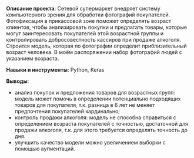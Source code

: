 **Описание проекта**: Сетевой супермаркет внедряет систему компьютерного зрения для обработки фотографий покупателей. Фотофиксация в прикассовой зоне поможет определять возраст клиентов, чтобы анализировать покупки и предлагать товары, которые могут заинтересовать покупателей этой возрастной группы и контролировать добросовестность кассиров при продаже алкоголя. Строится модель, которая по фотографии определит приблизительный возраст человека. В моём распоряжении набор фотографий людей с указанием возраста.

**Навыки и инструменты**: Python, Keras

**Выводы**:
- анализ покупок и предложения товаров для возрастных групп: модель может помочь в определении потенциально подходящих товаров для покупателя, т.к. разница в 6 лет не меняет предпочтения покупателей кардинально;
- контроль продажи алкоголя: модель не способна справиться с определением возраста покупателей с точностью, достаточной для продажи алкоголя, т.к. для этого требуется определять точность до дня.
- улучшить качество модели можно увеличением выборки с помощью аугментаций.
